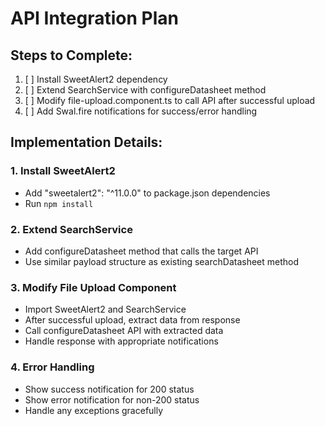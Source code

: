 # API Integration Plan

## Steps to Complete:

1. [ ] Install SweetAlert2 dependency
2. [ ] Extend SearchService with configureDatasheet method
3. [ ] Modify file-upload.component.ts to call API after successful upload
4. [ ] Add Swal.fire notifications for success/error handling

## Implementation Details:

### 1. Install SweetAlert2
- Add "sweetalert2": "^11.0.0" to package.json dependencies
- Run `npm install`

### 2. Extend SearchService
- Add configureDatasheet method that calls the target API
- Use similar payload structure as existing searchDatasheet method

### 3. Modify File Upload Component
- Import SweetAlert2 and SearchService
- After successful upload, extract data from response
- Call configureDatasheet API with extracted data
- Handle response with appropriate notifications

### 4. Error Handling
- Show success notification for 200 status
- Show error notification for non-200 status
- Handle any exceptions gracefully
